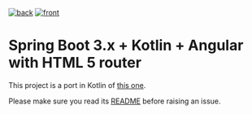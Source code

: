 [![back](https://github.com/mpalourdio/SpringBootKotlinAngular/actions/workflows/back.yml/badge.svg)](https://github.com/mpalourdio/SpringBootKotlinAngular/actions/workflows/back.yml)
[![front](https://github.com/mpalourdio/SpringBootKotlinAngular/actions/workflows/front.yml/badge.svg)](https://github.com/mpalourdio/SpringBootKotlinAngular/actions/workflows/front.yml)

Spring Boot 3.x + Kotlin + Angular with HTML 5 router
====================================================

This project is a port in Kotlin of [this one](https://github.com/mpalourdio/SpringBootAngularHTML5).

Please make sure you read its [README](https://github.com/mpalourdio/SpringBootAngularHTML5/blob/main/README.md) before raising an issue.
